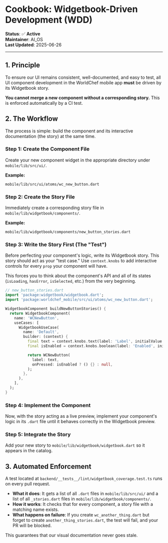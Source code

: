 # Cookbook: Widgetbook-Driven Development (WDD)

**Status**: ✅ **Active**  
**Maintainer**: AI_OS  
**Last Updated**: 2025-06-26

---

## 1. Principle

To ensure our UI remains consistent, well-documented, and easy to test, all UI component development in the WorldChef mobile app **must** be driven by its Widgetbook story.

**You cannot merge a new component without a corresponding story.** This is enforced automatically by a CI test.

## 2. The Workflow

The process is simple: build the component and its interactive documentation (the story) at the same time.

### Step 1: Create the Component File

Create your new component widget in the appropriate directory under `mobile/lib/src/ui/`.

**Example:**
```
mobile/lib/src/ui/atoms/wc_new_button.dart
```

### Step 2: Create the Story File

Immediately create a corresponding story file in `mobile/lib/widgetbook/components/`.

**Example:**
```
mobile/lib/widgetbook/components/new_button_stories.dart
```

### Step 3: Write the Story First (The "Test")

Before perfecting your component's logic, write its Widgetbook story. This story should act as your "test case." Use `context.knobs` to add interactive controls for every `prop` your component will have.

This forces you to think about the component's API and all of its states (`isLoading`, `hasError`, `isSelected`, etc.) from the very beginning.

```dart
// new_button_stories.dart
import 'package:widgetbook/widgetbook.dart';
import 'package:worldchef_mobile/src/ui/atoms/wc_new_button.dart';

WidgetbookComponent buildNewButtonStories() {
  return WidgetbookComponent(
    name: 'WCNewButton',
    useCases: [
      WidgetbookUseCase(
        name: 'Default',
        builder: (context) {
          final text = context.knobs.text(label: 'Label', initialValue: 'Click Me');
          final isEnabled = context.knobs.boolean(label: 'Enabled', initialValue: true);

          return WCNewButton(
            label: text,
            onPressed: isEnabled ? () {} : null,
          );
        },
      ),
    ],
  );
}
```

### Step 4: Implement the Component

Now, with the story acting as a live preview, implement your component's logic in its `.dart` file until it behaves correctly in the Widgetbook preview.

### Step 5: Integrate the Story

Add your new story to `mobile/lib/widgetbook/widgetbook.dart` so it appears in the catalog.

## 3. Automated Enforcement

A test located at `backend/__tests__/lint/widgetbook_coverage.test.ts` runs on every pull request.

- **What it does**: It gets a list of all `.dart` files in `mobile/lib/src/ui/` and a list of all `_stories.dart` files in `mobile/lib/widgetbook/components/`.
- **How it works**: It checks that for every component, a story file with a matching name exists.
- **What happens on failure**: If you create `wc_another_thing.dart` but forget to create `another_thing_stories.dart`, the test will fail, and your PR will be blocked.

This guarantees that our visual documentation never goes stale. 